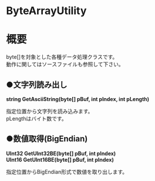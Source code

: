 # ByteArrayUtility
**概要**
==========
byte[]を対象とした各種データ処理クラスです。  
動作に関してはソースファイルも参照して下さい。

●**文字列読み出し**
------
**string GetAsciiString(byte[] pBuf, int pIndex, int pLength)**  

指定位置から文字列を読み込みます。  
pLengthはバイト数です。  

●**数値取得(BigEndian)**
------
**UInt32 GetUInt32BE(byte[] pBuf, int pIndex)**  
**UInt16 GetUInt16BE(byte[] pBuf, int pIndex)**  

指定位置からBigEndian形式で数値を取り出します。  
